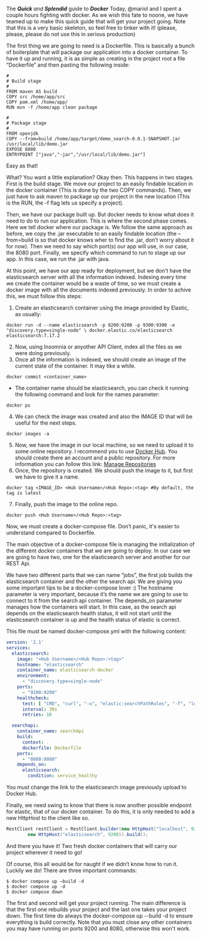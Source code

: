 The _**Quick** and **Splendid**_ guide to **_Docker_**
Today, @mariol and I spent a couple hours fighting with docker. As we wish this fate to noone, we have teamed up to make this quick guide that will get your project going. Note that this is a very basic skeleton, so feel free to tinker with it! (please, please, please do not use this in serious production)

The first thing we are going to need is a Dockerfile. This is basically a bunch of boilerplate that will package our application into a docker container. To have it up and running, it is as simple as creating in the project root a file “Dockerfile” and then pasting the following inside:

```docker
#
# Build stage
#
FROM maven AS build
COPY src /home/app/src
COPY pom.xml /home/app/
RUN mvn -f /home/app clean package

#
# Package stage
#
FROM openjdk
COPY --from=build /home/app/target/demo_search-0.0.1-SNAPSHOT.jar /usr/local/lib/demo.jar
EXPOSE 8080
ENTRYPOINT ["java","-jar","/usr/local/lib/demo.jar"]
```

Easy as that!

What? You want a little explanation? Okay then. This happens in two stages. First is the build stage. We move our project to an easily findable location in the docker container (This is done by the two COPY commands). Then, we just have to ask maven to package up our project in the new location (This is the RUN, the -f flag lets us specify a project).

Then, we have our package built up. But docker needs to know what does it need to do to run our application. This is where the second phase comes. Here we tell docker where our package is. We follow the same approach as before, we copy the .jar executable to an easily findable location (the –from=build is so that docker knows wher to find the .jar, don’t worry about it for now). Then we need to say which port(s) our app will use, in our case, the 8080 port. Finally, we specify which command to run to stage up our app. In this case, we run the .jar with java.

At this point, we have our app ready for deployment, but we don't have the elasticsearch server with all the information indexed.
Indexing every time we create the container would be a waste of time, so we must create a docker image with all the documents
indexed previously. In order to achive this, we must follow this steps:
1. Create an elasticsearch container using the image provided by Elastic, as usually:
```
docker run -d --name elasticsearch -p 9200:9200 -p 9300:9300 -e "discovery.type=single-node" \ docker.elastic.co/elasticsearch elasticsearch:7.17.2
```
2. Now, using Insomnia or anyother API Client, index all the files as we were doing previously.
3. Once all the information is indexed, we should create an image of the current state of the container. It may tike a while.
```
docker commit <container_name>
```
  - The container name should be elasticsearch, you can check it running the following command and look for the names parameter:
```
docker ps
```
4. We can check the image was created and also the IMAGE ID that will be useful for the next steps.
```
docker images -a
```
5. Now, we have the image in our local machine, so we need to upload it to some online repository. I recommend you to use [Docker Hub](https://hub.docker.com/). You should create there an account and a public repository. For more information you can follow this link: [Manage Repositories](https://docs.docker.com/docker-hub/repos/#:~:text=To%20push%20an%20image%20to,docs%2Fbase%3Atesting%20)
6. Once, the repository is created. We should push the image to it, but first we have to give it a name.
```
docker tag <IMAGE_ID> <Hub Username>/<Hub Repo>:<tag> #By default, the tag is latest
```
7. Finally, push the image to the online repo.
```
docker push <Hub Username>/<Hub Repo>:<tag>
```

Now, we must create a docker-compose file. Don’t panic, it's easier to understand compared to Dockerfile.

The main objective of a docker-compose file is managing the initialization of the different docker containers that we are going to deploy. In our case we are going to have two, one for the elasticsearch server and another for our REST Api.

We have two different parts that we can name “jobs”, the first job builds the elasticsearch container and the other the search api. We are giving you some important tips to be a docker-compose lover :) The hostname parameter is very important, because it’s the name we are going to use to connect to it from the search api container. The depends_on parameter manages how the containers will start. In this case, as the search api depends on the elasticsearch health status, it will not start until the elasticsearch container is up and the health status of elastic is correct.

This file must be named docker-compose.yml with the following content:

```yaml
version: '2.1'
services:
  elasticsearch:
    image: "<Hub Username>/<Hub Repo>:<tag>"
    hostname: "elasticsearch"
    container_name: elasticsearch-docker
    environment:
      - "discovery.type=single-node"
    ports:
      - "9200:9200"
    healthcheck:
      test: [ "CMD", "curl", "-u", "elastic:searchPathRules", "-f", "localhost:9200" ]
      interval: 30s
      retries: 10

  searchapi:
    container_name: searchApi
    build:
      context: .
      dockerfile: Dockerfile
    ports:
      - "8080:8080"
    depends_on:
      elasticsearch:
        condition: service_healthy
```
You must change the link to the elasticsearch image previously upload to Docker Hub.

Finally, we need swing to know that there is now another possible endpoint for elastic, that of our docker container. To do this, it is only needed to add a new HttpHost to the client like so.

```java
RestClient restClient = RestClient.builder(new HttpHost("localhost", 9200),
        new HttpHost("elasticsearch", 9200)).build();
```

And there you have it! Two fresh docker containers that will carry our project wherever it need to go!

Of course, this all would be for naught if we didn’t know how to run it. Luckily we do! There are three important commands:

```bask
$ docker compose up –build -d
$ docker compose up -d
$ docker compose down
```

The first and second will get your project running. The main difference is that the first one rebuilds your project and the last one takes your project down. The first time do always the docker-compose up --build -d to ensure everything is build correctly. Note that you must close any other containers you may have running on ports 9200 and 8080, otherwise this won't work.

